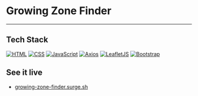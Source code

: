 # Growing Zone Finder

---

## Tech Stack

[![HTML](https://img.shields.io/badge/HTML-5-gray?style=plastic&logo=HTML5)]()
[![CSS](https://img.shields.io/badge/CSS-3-gray?style=plastic&logo=CSS3&logoColor=11aaff)]()
[![JavaScript](https://img.shields.io/badge/JavaScript-gray?style=plastic&logo=JavaScript)]()
[![Axios](https://img.shields.io/badge/Axios-gray?style=plastic&logo=Axios&logoColor=5555dd)]()
[![LeafletJS](https://img.shields.io/badge/Leaflet-1-gray?style=plastic&logo=Leaflet&logoColor=11ffbb)]()
[![Bootstrap](https://img.shields.io/badge/Bootstrap-5-gray?style=plastic&logo=Bootstrap)]()

## See it live

- [growing-zone-finder.surge.sh](https://growing-zone-finder.surge.sh)
